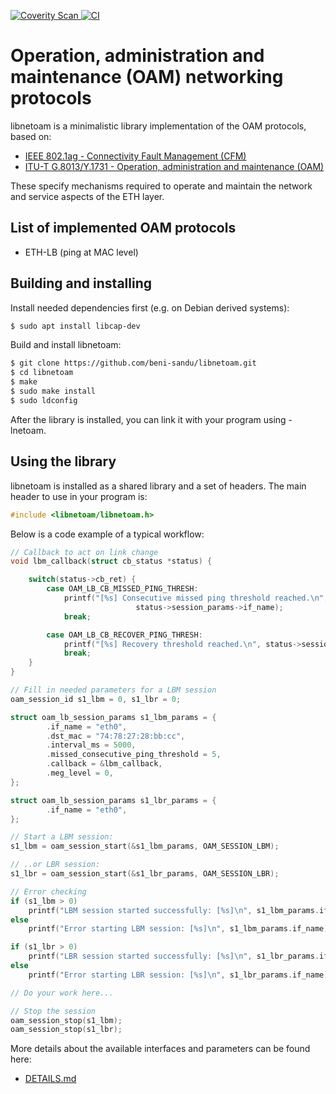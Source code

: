 <p>
  <a href="https://scan.coverity.com/projects/beni-sandu-libnetoam">
    <img alt="Coverity Scan"
         src="https://img.shields.io/coverity/scan/31409.svg" />
  </a>
  <a href="https://github.com/beni-sandu/libnetoam/actions/workflows/build-and-test.yaml">
    <img alt="CI"
         src="https://img.shields.io/github/actions/workflow/status/beni-sandu/libnetoam/build-and-test.yaml?branch=master&label=CI&cacheSeconds=600" />
  </a>
</p>

Operation, administration and maintenance (OAM) networking protocols
====================================================================

libnetoam is a minimalistic library implementation of the OAM protocols, based on:

- [IEEE 802.1ag - Connectivity Fault Management (CFM)](https://www.ieee802.org/1/pages/802.1ag.html)
- [ITU-T G.8013/Y.1731 - Operation, administration and maintenance (OAM)](https://www.itu.int/rec/T-REC-Y.1731/en)

These specify mechanisms required to operate and maintain the network and service aspects of the ETH layer.

List of implemented OAM protocols
---------------------------------
* ETH-LB (ping at MAC level)

Building and installing
-----------------------
Install needed dependencies first (e.g. on Debian derived systems):

```sh
$ sudo apt install libcap-dev
```

Build and install libnetoam:

```sh
$ git clone https://github.com/beni-sandu/libnetoam.git
$ cd libnetoam
$ make
$ sudo make install
$ sudo ldconfig
```
After the library is installed, you can link it with your program using -lnetoam.

Using the library
-----------------
libnetoam is installed as a shared library and a set of headers. The main header to use in your program is:

```c
#include <libnetoam/libnetoam.h>
```

Below is a code example of a typical workflow:

```c
// Callback to act on link change
void lbm_callback(struct cb_status *status) {

    switch(status->cb_ret) {
        case OAM_LB_CB_MISSED_PING_THRESH:
            printf("[%s] Consecutive missed ping threshold reached.\n",
                            status->session_params->if_name);
            break;

        case OAM_LB_CB_RECOVER_PING_THRESH:
            printf("[%s] Recovery threshold reached.\n", status->session_params->if_name);
            break;
    }
}

// Fill in needed parameters for a LBM session
oam_session_id s1_lbm = 0, s1_lbr = 0;

struct oam_lb_session_params s1_lbm_params = {
        .if_name = "eth0",
        .dst_mac = "74:78:27:28:bb:cc",
        .interval_ms = 5000,
        .missed_consecutive_ping_threshold = 5,
        .callback = &lbm_callback,
        .meg_level = 0,
};

struct oam_lb_session_params s1_lbr_params = {
        .if_name = "eth0",
};

// Start a LBM session:
s1_lbm = oam_session_start(&s1_lbm_params, OAM_SESSION_LBM);

// ..or LBR session:
s1_lbr = oam_session_start(&s1_lbr_params, OAM_SESSION_LBR);

// Error checking
if (s1_lbm > 0)
    printf("LBM session started successfully: [%s]\n", s1_lbm_params.if_name);
else
    printf("Error starting LBM session: [%s]\n", s1_lbm_params.if_name);

if (s1_lbr > 0)
    printf("LBR session started successfully: [%s]\n", s1_lbr_params.if_name);
else
    printf("Error starting LBR session: [%s]\n", s1_lbr_params.if_name);

// Do your work here...

// Stop the session
oam_session_stop(s1_lbm);
oam_session_stop(s1_lbr);
```

More details about the available interfaces and parameters can be found here:
- [DETAILS.md](DETAILS.md)
